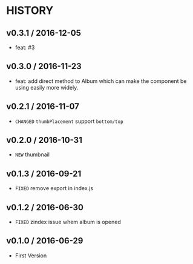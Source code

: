 # HISTORY

## v0.3.1 / 2016-12-05

* feat: #3

## v0.3.0 / 2016-11-23

* feat: add direct method to Album which can make the component be using easily more widely.

## v0.2.1 / 2016-11-07

* `CHANGED` `thumbPlacement` support `bottom/top` 

## v0.2.0 / 2016-10-31

* `NEW` thumbnail

## v0.1.3 / 2016-09-21

* `FIXED` remove export in index.js


## v0.1.2 / 2016-06-30

* `FIXED` zindex issue whem album is opened

## v0.1.0 / 2016-06-29

* First Version
